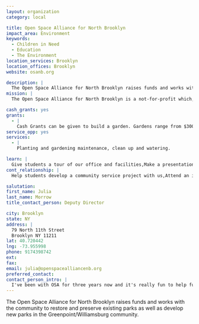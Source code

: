 ```yaml
---
layout: organization
category: local

title: Open Space Alliance for North Brooklyn
impact_area: Environment
keywords: 
  - Children in Need
  - Education
  - The Environment
location_services: Brooklyn
location_offices: Brooklyn
website: osanb.org

description: |
  The Open Space Alliance for North Brooklyn raises funds and works with the community to restore and preserve existing parks as well as develop new parks in the Greenpoint/Williamsburg community.
mission: |
  The Open Space Alliance for North Brooklyn is a not-for-profit which, through fund raising and working with the community, elected officials and the New York City Parks Department, furthers the restoration and preservation of the existing parks as well as the development of new parks in the Greenpoint/Williamsburg communities, weaving these several green spaces into a tapestry of parks as a resource for the people of New York City.

cash_grants: yes
grants: 
  - |
    Cash Grants can be given to build a garden. Gardens range from $300 to $1000+
service_opp: yes
services: 
  - |
    Planting and gardening maintenance, clean up and watering.

learn: |
  Give students a tour of our office and facilities,Make a presentation about our organization,Speak over the phone about our work
cont_relationship: |
  Help students develop a community service project with us,Attend an in-school Check Award Assembly if we receive a grant,Help students tell local newspapers and media about their grant and/or project with us,Educate the school by leading a workshop

salutation: 
first_name: Julia
last_name: Morrow
title_contact_person: Deputy Director

city: Brooklyn
state: NY
address: |
  79 North 11th Street  
  Brooklyn NY 11211
lat: 40.720442
lng: -73.955998
phone: 9174398742
ext: 
fax: 
email: julia@openspacealliancenb.org
preferred_contact: 
contact_person_intro: |
  I've been with OSA for three years now and it's really fun to help fund raise for parks projects. We create programs and event held in the park, to help the park; what could be better than that?
---
```

The Open Space Alliance for North Brooklyn raises funds and works with the community to restore and preserve existing parks as well as develop new parks in the Greenpoint/Williamsburg community.